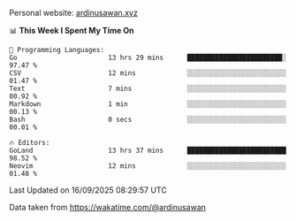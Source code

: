Personal website: [ardinusawan.xyz](https://ardinusawan.xyz)

<!--START_SECTION:waka-->
📊 **This Week I Spent My Time On** 

```text
💬 Programming Languages: 
Go                       13 hrs 29 mins      ████████████████████████░   97.47 % 
CSV                      12 mins             ░░░░░░░░░░░░░░░░░░░░░░░░░   01.47 % 
Text                     7 mins              ░░░░░░░░░░░░░░░░░░░░░░░░░   00.92 % 
Markdown                 1 min               ░░░░░░░░░░░░░░░░░░░░░░░░░   00.13 % 
Bash                     0 secs              ░░░░░░░░░░░░░░░░░░░░░░░░░   00.01 % 

🔥 Editors: 
GoLand                   13 hrs 37 mins      █████████████████████████   98.52 % 
Neovim                   12 mins             ░░░░░░░░░░░░░░░░░░░░░░░░░   01.48 % 
```


 Last Updated on 16/09/2025 08:29:57 UTC
<!--END_SECTION:waka-->
Data taken from https://wakatime.com/@ardinusawan
